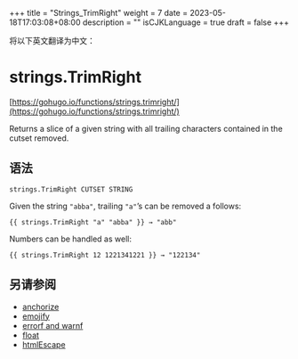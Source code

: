 +++
title = "Strings_TrimRight"
weight = 7
date = 2023-05-18T17:03:08+08:00
description = ""
isCJKLanguage = true
draft = false
+++

将以下英文翻译为中文：
# strings.TrimRight

[https://gohugo.io/functions/strings.trimright/](https://gohugo.io/functions/strings.trimright/)

Returns a slice of a given string with all trailing characters contained in the cutset removed.

## 语法

```
strings.TrimRight CUTSET STRING
```

Given the string `"abba"`, trailing `"a"`’s can be removed a follows:

```
{{ strings.TrimRight "a" "abba" }} → "abb"
```

Numbers can be handled as well:

```
{{ strings.TrimRight 12 1221341221 }} → "122134"
```

## 另请参阅

- [anchorize](https://gohugo.io/functions/anchorize/)
- [emojify](https://gohugo.io/functions/emojify/)
- [errorf and warnf](https://gohugo.io/functions/errorf/)
- [float](https://gohugo.io/functions/float/)
- [htmlEscape](https://gohugo.io/functions/htmlescape/)
